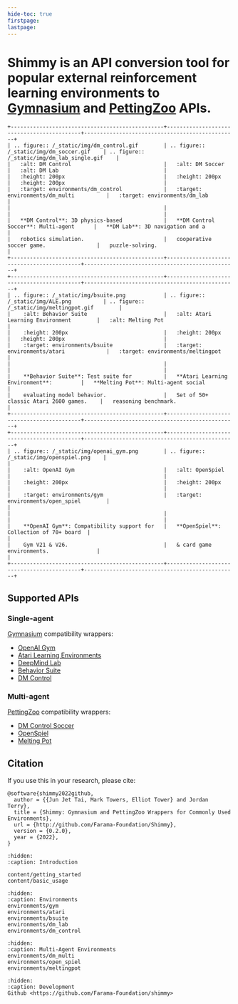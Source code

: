 ```yaml
---
hide-toc: true
firstpage:
lastpage:
---
```



# Shimmy is an API conversion tool for popular external reinforcement learning environments to [Gymnasium](https://github.com/farama-Foundation/gymnasium) and [PettingZoo](https://github.com/farama-Foundation/pettingZoo/) APIs.

```{eval-rst}
+------------------------------------------------+-------------------------------------------+------------------------------------------------+
| .. figure:: /_static/img/dm_control.gif        | .. figure:: /_static/img/dm_soccer.gif    | .. figure::  /_static/img/dm_lab_single.gif    |
|   :alt: DM Control                             |   :alt: DM Soccer                         |   :alt: DM Lab                                 |
|   :height: 200px                               |   :height: 200px                          |   :height: 200px                               |
|   :target: environments/dm_control             |   :target: environments/dm_multi          |   :target: environments/dm_lab                 |
|                                                |                                           |                                                |
|   **DM Control**: 3D physics-based             |   **DM Control Soccer**: Multi-agent      |   **DM Lab**: 3D navigation and a              |
|   robotics simulation.                         |   cooperative soccer game.                |   puzzle-solving.                              |
+------------------------------------------------+-------------------------------------------+------------------------------------------------+
+------------------------------------------------+-------------------------------------------+------------------------------------------------+
| .. figure:: /_static/img/bsuite.png            | .. figure:: /_static/img/ALE.png          | .. figure:: /_static/img/meltingpot.gif        |
|    :alt: Behavior Suite                        |   :alt: Atari Learning Environment        |   :alt: Melting Pot                            |
|    :height: 200px                              |   :height: 200px                          |   :height: 200px                               |
|    :target: environments/bsuite                |   :target: environments/atari             |   :target: environments/meltingpot             |
|                                                |                                           |                                                |
|    **Behavior Suite**: Test suite for          |   **Atari Learning Environment**:         |   **Melting Pot**: Multi-agent social          |
|    evaluating model behavior.                  |   Set of 50+ classic Atari 2600 games.    |   reasoning benchmark.                         |
+------------------------------------------------+-------------------------------------------+------------------------------------------------+
+------------------------------------------------+-------------------------------------------+------------------------------------------------+
| .. figure:: /_static/img/openai_gym.png        | .. figure:: /_static/img/openspiel.png    |                                                |
|    :alt: OpenAI Gym                            |   :alt: OpenSpiel                         |                                                |
|    :height: 200px                              |   :height: 200px                          |                                                |
|    :target: environments/gym                   |   :target: environments/open_spiel        |                                                |
|                                                |                                           |                                                |
|    **OpenAI Gym**: Compatibility support for   |   **OpenSpiel**: Collection of 70+ board  |                                                |
|    Gym V21 & V26.                              |   & card game environments.               |                                                |
+------------------------------------------------+-------------------------------------------+------------------------------------------------+
```

## Supported APIs

### Single-agent
[Gymnasium](https://gymnasium.farama.org/) compatibility wrappers:
- [OpenAI Gym](https://shimmy.farama.org/contents/gym/)
- [Atari Learning Environments](https://shimmy.farama.org/contents/atari/)
- [DeepMind Lab](https://shimmy.farama.org/contents/dm_lab/)
- [Behavior Suite](https://shimmy.farama.org/contents/bsuite/)
- [DM Control](https://shimmy.farama.org/contents/dm_control/)

### Multi-agent
[PettingZoo](https://pettingzoo.farama.org/) compatibility wrappers:
- [DM Control Soccer](https://shimmy.farama.org/contents/dm_multi/)
- [OpenSpiel](https://shimmy.farama.org/contents/open_spiel/)
- [Melting Pot](https://shimmy.farama.org/contents/meltingpot/)


## Citation

If you use this in your research, please cite:
```
@software{shimmy2022github,
  author = {{Jun Jet Tai, Mark Towers, Elliot Tower} and Jordan Terry},
  title = {Shimmy: Gymnasium and PettingZoo Wrappers for Commonly Used Environments},
  url = {http://github.com/Farama-Foundation/Shimmy},
  version = {0.2.0},
  year = {2022},
}
```

```{toctree}
:hidden:
:caption: Introduction

content/getting_started
content/basic_usage
```

```{toctree}
:hidden:
:caption: Environments
environments/gym
environments/atari
environments/bsuite
environments/dm_lab
environments/dm_control
```

```{toctree}
:hidden:
:caption: Multi-Agent Environments
environments/dm_multi
environments/open_spiel
environments/meltingpot
```

```{toctree}
:hidden:
:caption: Development
Github <https://github.com/Farama-Foundation/shimmy>
```

